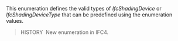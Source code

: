 This enumeration defines the valid types of _IfcShadingDevice_ or _IfcShadingDeviceType_ that can be predefined using the enumeration values.

> HISTORY&nbsp; New enumeration in IFC4.